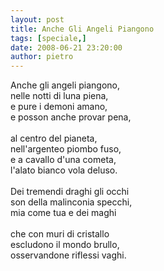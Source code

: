 ```yaml
---
layout: post
title: Anche Gli Angeli Piangono
tags: [speciale,]
date: 2008-06-21 23:20:00
author: pietro
---
```

Anche gli angeli piangono,<br/>nelle notti di luna piena,<br/>e pure i demoni amano,<br/>e posson anche provar pena,<br/><br/>al centro del pianeta,<br/>nell'argenteo piombo fuso,<br/>e a cavallo d'una cometa,<br/>l'alato bianco vola deluso.<br/><br/>Dei tremendi draghi gli occhi<br/>son della malinconia specchi,<br/>mia come tua e dei maghi<br/><br/>che con muri di cristallo<br/>escludono il mondo brullo,<br/>osservandone riflessi vaghi.

